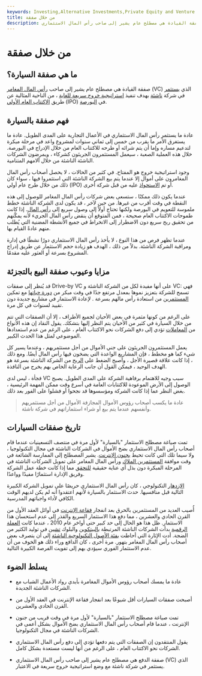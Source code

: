 ```yaml
---
keywords: Investing,Alternative Investments,Private Equity and Venture cap,Private Equity and vc
title: من خلال صفقة
description: صفقة القيادة هي مصطلح عام يشير إلى صاحب رأس المال الاستثماري (VC) الذي يستثمر في شركة ناشئة مع وضع استراتيجية خروج سريعة في الاعتبار.
---
```


# من خلال صفقة
## ما هي صفقة السيارة؟

صفقة القيادة هي مصطلح عام يشير إلى صاحب [رأس المال المغامر](/venturecapitalist) (VC) الذي [يستثمر](/investment) في شركة [ناشئة](/startup) بهدف تنفيذ [استراتيجية خروج سريعة للغاية](/exitstrategy) ، من الناحية المثالية عن طريق [الاكتتاب العام الأولي](/ipo) (IPO) في [البورصة](/exchange).

## فهم صفقة بالسيارة

عادة ما يستثمر رأس المال الاستثماري في الأعمال التجارية على المدى الطويل. عادة ما يستغرق الأمر ما يقرب من خمس إلى ثماني سنوات لمشروع واعد في مرحلة مبكرة لتدعيم مساره وإما أن يتم شرائه أو طرحه للاكتتاب العام من خلال الإدراج في البورصة. خلال هذه العملية الصعبة ، سيعمل المستثمرون الجريئون كشركاء ، ويمرضون الشركات الناشئة الناشئة من خلال آلامهم المتنامية.

وجود استراتيجية خروج هو المفتاح. في كثير من الحالات ، لا يحصل أصحاب رأس المال المغامرون على أموال إلا عندما يتم بيع الشركة الناشئة التي استثمروا فيها ، سواء كان ذلك من خلال طرح عام أولي (IPO) أو تم [الاستحواذ](/acquisition) عليه من قبل شركة أخرى.

عندما يكون ذلك ممكنًا ، ستسعى بعض شركات رأس المال المغامر للوصول إلى هذه النقطة في وقت أقرب من غيرها. من حين لآخر ، قد يكون لدى الشركة الناشئة خطط ملموسة للتعويم في البورصة ولكنها تحتاج أولاً إلى وصول سريع إلى [رأس المال](/capital). إذا كانت طموحات الاكتتاب العام صحيحة ، فمن المتوقع أن ينقض رأس المال الجريء لأنه يمكّنهم من تحقيق ربح سريع دون الاضطرار إلى الانخراط في جميع الأنشطة المضنية التي يُطلب منهم عادةً القيام بها.

عندما تظهر فرص من هذا النوع ، لا يأخذ رأس المال الاستثماري دورًا نشطًا في إدارة ومراقبة الشركة الناشئة. بدلاً من ذلك ، الهدف هو زيادة حجم الاستثمار عن طريق إدراج المشروع بسرعة أو العثور عليه مقدمًا.

## مزايا وعيوب صفقة البيع بالتجزئة

قد يُنظر إلى صفقات Drive-by VC على أنها مفيدة لكل من الشركة الناشئة و VC: فهي تسمح للشركة بتعزيز نموها بمعدل مرتفع جدًا في وقت مبكر من [دورة حياتها](/lifecycle) مع تمكين [المستثمرين](/investor) من استعادة رأس مالهم بسرعة . لإعادة الاستثمار في مشاريع جديدة دون تقييد لسنوات في كل مرة.

على الرغم من كونها مثمرة في بعض الأحيان لجميع الأطراف ، إلا أن الصفقات التي تتم من خلال السيارة في كثير من الأحيان يتم النظر إليها بتشكك. يقول النقاد إن هذه الأنواع من [المعاملات](/transaction) تؤدي إلى دفع الشركات نحو الاكتتاب العام ، على الرغم من عدم استعدادها الموضوعي لمثل هذا الحدث الكبير.

يعمل المستثمرون الجريئون على جني الأموال من أجل مستثمريهم ، وعندما يسير كل شيء كما هو مخطط ، فإن المشاريع الواعدة التي يضخون فيها رأس المال أيضًا. ومع ذلك ، إذا كانت علاقة قصيرة الأجل ، وأصبح الضغط على [الربح](/profit) من الشركة الناشئة بسرعة هو الهدف الوحيد ، فيمكن القول أن جانب الرعاية الخاص بهم يخرج من النافذة.

فجأة ، ليس لدى VC سبب وجيه للاهتمام برفاهية الشركة على المدى الطويل. يصبح الوصول إلى الأرض الموعودة للاكتتابات العامة في أسرع وقت ممكن المهمة الرئيسية ، بغض النظر عما إذا كانت الشركة ومؤسسوها قد نجحوا أو فشلوا على الفور بعد ذلك.

> عادة ما يكسب أصحاب رؤوس الأموال المجازفة الأموال من أجل مستثمريهم وأنفسهم عندما يتم بيع أو شراء استثماراتهم في شركة ناشئة.

>

## تاريخ صفقات السيارات

تمت صياغة مصطلح الاستثمار "بالسيارة" لأول مرة في منتصف التسعينيات عندما قام أصحاب رأس المال الاستثماري بضخ الأموال في الشركات الناشئة في مجال التكنولوجيا ، ولا سيما تلك التي كانت تحيط [بجنون الإنترنت](/dotcom-bubble). يشير المصطلح إلى الممارسة الشائعة في وقت موافقة [المستثمرين الملاك](/angelinvestor) ورأس المال المغامر على تمويل الشركات الناشئة في المرحلة المبكرة دون بذل أي عناية حقيقية [للتحقق](/duediligence) مما إذا كانت خطة عمل الشركة وفريق الإدارة استثمارًا مفيدًا وواعدًا.

[الازدهار](/boom) التكنولوجي ، كان رأس المال الاستثماري حريصًا على تمويل الشركة الكبيرة التالية قبل منافسيها. حدث الاستثمار بالسيارة لأنهم اعتقدوا أنه لم يكن لديهم الوقت الكافي لأداء واجباتهم المدرسية.

أُصيب العديد من المستثمرين بالحرق بعد انفجار [فقاعة الإنترنت](/bubble) في أوائل العقد الأول من القرن الحادي والعشرين ، مما دفع هذا الاستثمار السريع والقذر إلى عدم استحسان هذا الاستثمار. ظل هذا هو الحال إلى حد كبير حتى أواخر عام 2010 ، عندما كانت [العملة الرقمية](/digital-money) بدأت الشركات الناشئة المرتبطة [بالبيتكوين](/bitcoin) والبلوك [تشين](/blockchain) في توليد الكثير من الضجة. أدت الإثارة التي أحاطت [بفئة الأصول التكنولوجية الناشئة](/assetclasses) إلى أن يتصرف بعض أصحاب رأس المال المغامر بتهور. مرة أخرى ، كان الدافع وراء ذلك هو الخوف من أن عدم الاستثمار الفوري سيؤدي بهم إلى تفويت الفرصة الكبيرة التالية.

## يسلط الضوء

- عادة ما يمسك أصحاب رؤوس الأموال المغامرة بأيدي رواد الأعمال الشباب مع الشركات الناشئة الجديدة.

- أصبحت صفقات السيارات أقل شيوعًا بعد انفجار فقاعة الإنترنت في العقد الأول من القرن الحادي والعشرين.

- تمت صياغة مصطلح الاستثمار "بالسيارة" لأول مرة في وقت قريب من جنون الإنترنت ، عندما قام أصحاب رأس المال الاستثماري بضخ الأموال بشكل أعمى في الشركات الناشئة في مجال التكنولوجيا.

- يقول المنتقدون إن الصفقات التي يتم دفعها تؤدي إلى دفع رأس المال الاستثماري الشركات نحو الاكتتاب العام ، على الرغم من أنها ليست مستعدة بشكل كامل.

- صفقة الدفع هي مصطلح عام يشير إلى صاحب رأس المال الاستثماري (VC) الذي يستثمر في شركة ناشئة مع وضع استراتيجية خروج سريعة في الاعتبار.

